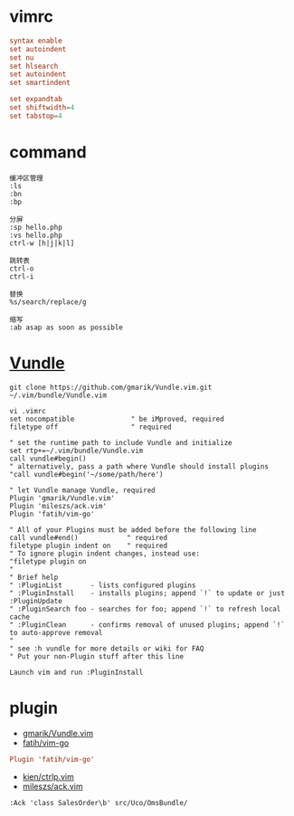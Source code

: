 # vimrc
```conf
syntax enable
set autoindent
set nu
set hlsearch
set autoindent
set smartindent

set expandtab
set shiftwidth=4
set tabstop=4
```

# command
```shell
缓冲区管理
:ls
:bn
:bp

分屏
:sp hello.php
:vs hello.php
ctrl-w [h|j|k|l]

跳转表
ctrl-o
ctrl-i

替换
%s/search/replace/g

缩写
:ab asap as soon as possible
```

# [Vundle](https://github.com/gmarik/Vundle.vim)
```shell
git clone https://github.com/gmarik/Vundle.vim.git ~/.vim/bundle/Vundle.vim

vi .vimrc
set nocompatible              " be iMproved, required
filetype off                  " required

" set the runtime path to include Vundle and initialize
set rtp+=~/.vim/bundle/Vundle.vim
call vundle#begin()
" alternatively, pass a path where Vundle should install plugins
"call vundle#begin('~/some/path/here')

" let Vundle manage Vundle, required
Plugin 'gmarik/Vundle.vim'
Plugin 'mileszs/ack.vim'
Plugin 'fatih/vim-go'

" All of your Plugins must be added before the following line
call vundle#end()            " required
filetype plugin indent on    " required
" To ignore plugin indent changes, instead use:
"filetype plugin on
"
" Brief help
" :PluginList       - lists configured plugins
" :PluginInstall    - installs plugins; append `!` to update or just :PluginUpdate
" :PluginSearch foo - searches for foo; append `!` to refresh local cache
" :PluginClean      - confirms removal of unused plugins; append `!` to auto-approve removal
"
" see :h vundle for more details or wiki for FAQ
" Put your non-Plugin stuff after this line

Launch vim and run :PluginInstall
```

# plugin
- [gmarik/Vundle.vim](https://github.com/gmarik/Vundle.vim)
- [fatih/vim-go](https://github.com/fatih/vim-go)
```conf
Plugin 'fatih/vim-go'
```
- [kien/ctrlp.vim](https://github.com/kien/ctrlp.vim)
- [mileszs/ack.vim](https://github.com/mileszs/ack.vim)
```shell
:Ack 'class SalesOrder\b' src/Uco/OmsBundle/
```
